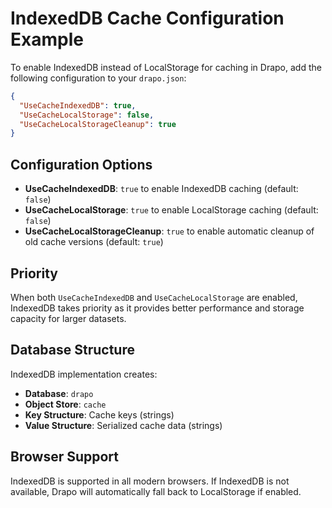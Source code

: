 # IndexedDB Cache Configuration Example

To enable IndexedDB instead of LocalStorage for caching in Drapo, add the following configuration to your `drapo.json`:

```json
{
  "UseCacheIndexedDB": true,
  "UseCacheLocalStorage": false,
  "UseCacheLocalStorageCleanup": true
}
```

## Configuration Options

- **UseCacheIndexedDB**: `true` to enable IndexedDB caching (default: `false`)
- **UseCacheLocalStorage**: `true` to enable LocalStorage caching (default: `false`) 
- **UseCacheLocalStorageCleanup**: `true` to enable automatic cleanup of old cache versions (default: `true`)

## Priority

When both `UseCacheIndexedDB` and `UseCacheLocalStorage` are enabled, IndexedDB takes priority as it provides better performance and storage capacity for larger datasets.

## Database Structure

IndexedDB implementation creates:
- **Database**: `drapo`
- **Object Store**: `cache` 
- **Key Structure**: Cache keys (strings)
- **Value Structure**: Serialized cache data (strings)

## Browser Support

IndexedDB is supported in all modern browsers. If IndexedDB is not available, Drapo will automatically fall back to LocalStorage if enabled.